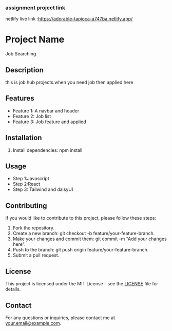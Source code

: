 ###  assignment project link

netlify live link :https://adorable-tapioca-a747ba.netlify.app/

# Project Name
Job Searching 
## Description
this is job hub projects.when you need job then applied here 

## Features
- Feature 1: A navbar and header
- Feature 2: Job list
- Feature 3: Job feature and applied 

## Installation

1. Install dependencies: npm install

## Usage
- Step 1:Javascript
- Step 2:React
- Step 3: Tailwind and daisyUI

## Contributing
If you would like to contribute to this project, please follow these steps:
1. Fork the repository.
2. Create a new branch: git checkout -b feature/your-feature-branch.
3. Make your changes and commit them: git commit -m "Add your changes here".
4. Push to the branch: git push origin feature/your-feature-branch.
5. Submit a pull request.

## License
This project is licensed under the MIT License - see the [LICENSE](LICENSE) file for details.

## Contact
For any questions or inquiries, please contact me at [your.email@example.com](mailto:your.email@example.com).
